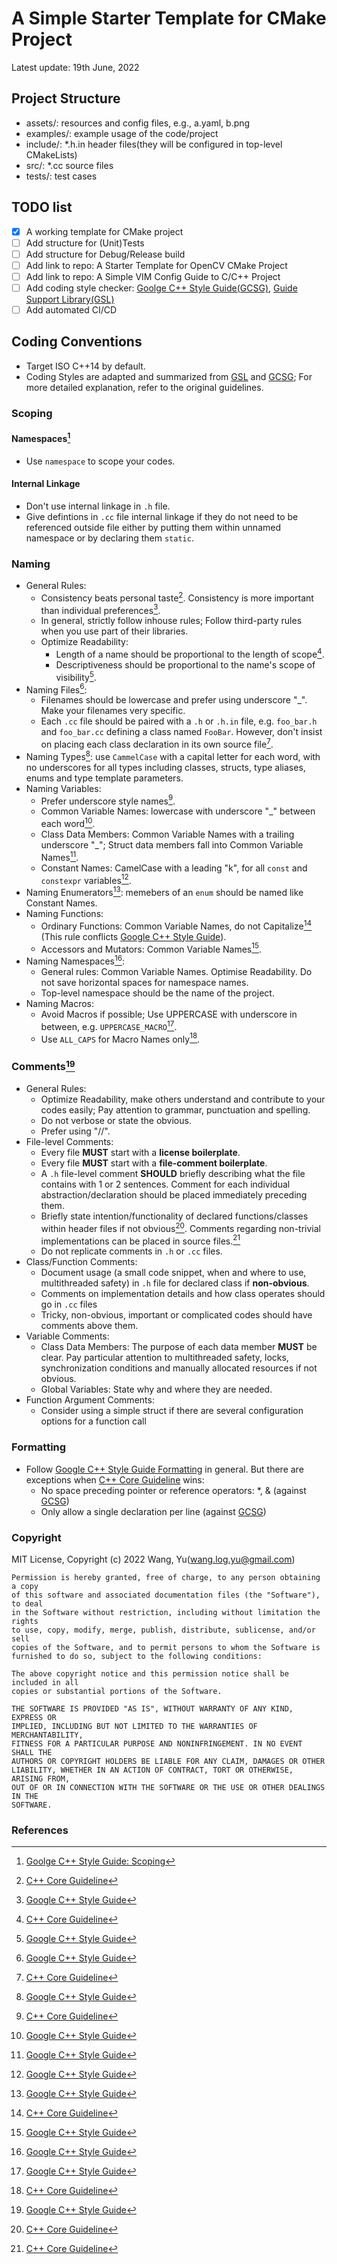 # A Simple Starter Template for CMake Project 

Latest update: 19th June, 2022

## Project Structure

- assets/: resources and config files, e.g., a.yaml, b.png
- examples/: example usage of the code/project
- include/: \*.h.in header files(they will be configured in top-level CMakeLists)
- src/: \*.cc source files
- tests/: test cases

## TODO list

- [x] A working template for CMake project
- [ ] Add structure for (Unit)Tests
- [ ] Add structure for Debug/Release build
- [ ] Add link to repo: A Starter Template for OpenCV CMake Project
- [ ] Add link to repo: A Simple VIM Config Guide to C/C++ Project 
- [ ] Add coding style checker: [Goolge C++ Style Guide(GCSG)](https://google.github.io/styleguide/cppguide.html#cpplint), [Guide Support Library(GSL)](https://isocpp.github.io/CppCoreGuidelines/CppCoreGuidelines#S-gsl)
- [ ] Add automated CI/CD

## Coding Conventions
- Target ISO C++14 by default.
- Coding Styles are adapted and summarized from [GSL](https://isocpp.github.io/CppCoreGuidelines/CppCoreGuidelines#main) and [GCSG](https://google.github.io/styleguide/cppguide.html); For more detailed explanation, refer to the original guidelines.

### Scoping
#### Namespaces[^4]
- Use `namespace` to scope your codes.
#### Internal Linkage
- Don't use internal linkage in `.h` file.
- Give defintions in `.cc` file internal linkage if they do not need to be referenced outside file either by putting them within unnamed namespace or by declaring them `static`.

### Naming
- General Rules:
  - Consistency beats personal taste[^1]. Consistency is more important than individual preferences[^2].
  - In general, strictly follow inhouse rules; Follow third-party rules when you use part of their libraries.
  - Optimize Readability:
    - Length of a name should be proportional to the length of scope[^1].
    - Descriptiveness should be proportional to the name's scope of visibility[^2].
- Naming Files[^2]:
  - Filenames should be lowercase and prefer using underscore "_". Make your filenames very specific.
  - Each `.cc` file should be paired with a `.h` or `.h.in` file, e.g. `foo_bar.h` and ```foo_bar.cc``` defining a class named `FooBar`. However, don't insist on placing each class declaration in its own source file[^1].
- Naming Types[^2]: use `CammelCase` with a capital letter for each word, with no underscores for all types including classes, structs, type aliases, enums and type template parameters.
- Naming Variables:
  - Prefer underscore style names[^1].
  - Common Variable Names: lowercase with underscore "_" between each word[^2].
  - Class Data Members: Common Variable Names with a trailing underscore "_"; Struct data members fall into Common Variable Names[^2].
  - Constant Names: CamelCase with a leading "k", for all `const` and `constexpr` variables[^2].
- Naming Enumerators[^2]: memebers of an `enum` should be named like Constant Names.
- Naming Functions:
  - Ordinary Functions: Common Variable Names, do not Capitalize[^1] (This rule conflicts [Google C++ Style Guide](https://google.github.io/styleguide/cppguide.html)).
  - Accessors and Mutators: Common Variable Names[^2].
- Naming Namespaces[^2]:
  - General rules: Common Variable Names. Optimise Readability. Do not save horizontal spaces for namespace names.
  - Top-level namespace should be the name of the project. 
- Naming Macros:
  - Avoid Macros if possible; Use UPPERCASE with underscore in between, e.g. ```UPPERCASE_MACRO```[^2].
  - Use ```ALL_CAPS``` for Macro Names only[^1].

### Comments[^2]
- General Rules:
  - Optimize Readability, make others understand and contribute to your codes easily; Pay attention to grammar, punctuation and spelling.
  - Do not verbose or state the obvious.
  - Prefer using "//".
- File-level Comments:
  - Every file **MUST** start with a **license boilerplate**.
  - Every file **MUST** start with a **file-comment boilerplate**.
  - A `.h` file-level comment **SHOULD** briefly describing what the file contains with 1 or 2 sentences. Comment for each individual abstraction/declaration should be placed immediately preceding them.
  - Briefly state intention/functionality of declared functions/classes within header files if not obvious[^1]. Comments regarding non-trivial implementations can be placed in source files.[^1]
  - Do not replicate comments in `.h` or `.cc` files.
- Class/Function Comments:
  - Document usage (a small code snippet, when and where to use, multithreaded safety) in `.h` file for declared class if **non-obvious**.
  - Comments on implementation details and how class operates should go in `.cc` files
  - Tricky, non-obvious, important or complicated codes should have comments above them.
- Variable Comments:
  - Class Data Members: The purpose of each data member **MUST** be clear. Pay particular attention to multithreaded safety, locks, synchronization conditions and manually allocated resources if not obvious.
  - Global Variables: State why and where they are needed.
- Function Argument Comments:
  - Consider using a simple struct if there are several configuration options for a function call

### Formatting
- Follow [Google C++ Style Guide Formatting](https://google.github.io/styleguide/cppguide.html#Formatting) in general. But there are exceptions when [C++ Core Guideline](https://isocpp.github.io/CppCoreGuidelines/CppCoreGuidelines#main) wins:
  - No space preceding pointer or reference operators: *, & (against [GCSG](https://google.github.io/styleguide/cppguide.html#Formatting)) 
  - Only allow a single declaration per line (against [GCSG](https://google.github.io/styleguide/cppguide.html#Formatting))

### Copyright
MIT License, Copyright (c) 2022 Wang, Yu(wang.log.yu@gmail.com) 

```
Permission is hereby granted, free of charge, to any person obtaining a copy
of this software and associated documentation files (the "Software"), to deal
in the Software without restriction, including without limitation the rights
to use, copy, modify, merge, publish, distribute, sublicense, and/or sell
copies of the Software, and to permit persons to whom the Software is
furnished to do so, subject to the following conditions:

The above copyright notice and this permission notice shall be included in all
copies or substantial portions of the Software.

THE SOFTWARE IS PROVIDED "AS IS", WITHOUT WARRANTY OF ANY KIND, EXPRESS OR
IMPLIED, INCLUDING BUT NOT LIMITED TO THE WARRANTIES OF MERCHANTABILITY,
FITNESS FOR A PARTICULAR PURPOSE AND NONINFRINGEMENT. IN NO EVENT SHALL THE
AUTHORS OR COPYRIGHT HOLDERS BE LIABLE FOR ANY CLAIM, DAMAGES OR OTHER
LIABILITY, WHETHER IN AN ACTION OF CONTRACT, TORT OR OTHERWISE, ARISING FROM,
OUT OF OR IN CONNECTION WITH THE SOFTWARE OR THE USE OR OTHER DEALINGS IN THE
SOFTWARE.
```

### References
[^1]: [C++ Core Guideline](https://isocpp.github.io/CppCoreGuidelines/CppCoreGuidelines#main)
[^2]: [Google C++ Style Guide](https://google.github.io/styleguide/cppguide.html)
[^3]: [Goolge C++ Style Guide: Formatting](https://google.github.io/styleguide/cppguide.html#Formatting)
[^4]: [Goolge C++ Style Guide: Scoping](https://google.github.io/styleguide/cppguide.html#Scoping)
